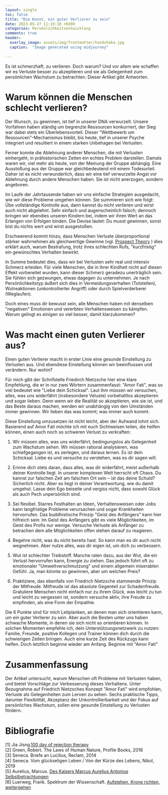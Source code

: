 ```yaml
---
layout: single
toc: false
title: "Die Kunst, ein guter Verlierer zu sein"
date: 2023-05-27 11:19:10 +0200
categories: Persönlichkeitsentwicklung
comments: true
header:
  overlay_image: assets/img/frontmatter/handshake.jpg
  caption:  "Image generated using midjourney"
  
---
```




Es ist schmerzhaft, zu verlieren. Doch warum? Und vor allem wie schaffen wir es Verluste besser zu akzeptieren und sie als Gelegenheit zum persönlichen Wachstum zu betrachten. Dieser Artikel gibt Antworten.

# Warum können die Menschen schlecht verlieren?

Der Wunsch, zu gewinnen, ist tief in unserer DNA verwurzelt. Unsere Vorfahren haben ständig um begrenzte Ressourcen konkurriert, der Sieg war dabei stets ein Überlebensvorteil. Dieser "Wettbewerb um Ressourcen"-Mechanismus bleibt, bis heute, tief in unserer Psyche integriert  und resultiert in einem starken Unbehagen bei Verlusten.

Ferner konnte die Ablehnung anderer Menschen, die mit Verlusten einhergeht, in prähistorischen Zeiten ein echtes Problem darstellen. Damals waren wir, viel mehr als heute,  von der Meinung der Gruppe abhängig. Eine Ausstoßung aus der Gruppe war gleichbedeutend mit einem Todesurteil. Daher ist es nicht verwunderlich, dass wir eine tief verwurzelte Angst vor Ablehnung durch andere Menschen haben. Sie ist nicht anerzogen, sondern angeboren.

Im Laufe der Jahrtausende haben wir uns einfache Strategien ausgedacht, wie wir diese Probleme umgehen können. Sie summieren sich wie folgt: Übe vollständige Kontrolle aus, dann kannst du nicht verlieren und wirst auch nicht abgelehnt. Sehr einfach und augenscheinlich falsch; dennoch bringen wir ebendies unseren Kindern bei, indem wir ihren Wert an das Erlangen von Erfolgen binden. Die Devise lautet: Du musst gewinnen, sonst bist du nichts wert und wirst ausgestoßen.

Erschwerend kommt hinzu, dass Menschen Verluste überproportional stärker wahrnehmen als gleichwertige Gewinne (vgl. [Prospect Theory](https://www.uibk.ac.at/ibf/blog-wirtschaft-und-verantwortung/posts/empfindet-man-verluste-staerker-als-gewinne.html) ) dies erklärt auch, warum Bestrafung, trotz ihres schlechten Rufs, "kurzfristig" ein gewünschtes Verhalten bewirkt.

In Summe bedeutet dies, dass wir bei Verlusten sehr real und intensiv Schmerz erleiden. Für viele Menschen, die in ihrer Kindheit nicht auf diesen Effekt vorbereitet wurden, kann dieser Schmerz geradezu unerträglich sein. Sie fühlen sich gezwungen, etwas dagegen zu unternehmen. Je nach Persönlichkeitstyp äußert sich dies in Vermeidungsverhalten (Totstellen), Wutreaktionen (unkontrollierter Angriff) oder durch Spielverderberei (Weglaufen).

Doch eines muss dir bewusst sein, alle Menschen haben mit denselben "negativen" Emotionen und vererbten Verhaltensweisen zu kämpfen. Warum gelingt es einigen so viel besser, damit klarzukommen?

# Was macht einen guten Verlierer aus?

Einen guten Verlierer macht in erster Linie eine gesunde Einstellung zu Verlusten aus. Und ebendiese Einstellung können wir beeinflussen und verändern. Nur wohin?

Für mich gibt der Schrifstelle Friedirch Nietzsche hier eine klare Empfehlung, die er in nur zwei Wörtern zusammenfasst: "Amor Fati", was so viel bedeutet wie "Liebe dein Schicksal". Laut ihm müssen wir versuchen, alles, was uns widerfährt (insbesondere Veluste) vorbehaltlos akzeptieren und sogar lieben. Denn wenn wir die Realität so akzeptieren, wie sie ist, und das Beste daraus machen, werden wir unabhängig von den Umständen immer gewinnen. Wir lieben das was kommt; was immer auch kommt.

Diese Einstellung umzusetzen ist nicht leicht, aber der Aufwand lohnt sich. Basierend auf Amor Fati möchte ich mit euch Sichtweisen teilen, die helfen können, einen auch noch so schweren Verlust zu verkraften:

1. Wir müssen alles, was uns widerfährt, bedingungslos als Gelegenheit zum Wachstum sehen. Wir müssen rational analysieren, was schiefgegangen ist, es zerlegen, und daraus lernen. Es ist dein Schicksal. Liebe es und versuche zu verstehen, was es dir sagen will.

2. Erinne dich stets daran, dass alles, was dir widerfährt, meist außerhalb deiner Kontrolle liegt. In unserer komplexen Welt herrscht oft Chaos. Du kannst zur falschen Zeit am falschen Ort sein – ist das deine Schuld? Sicherlich nicht. Aber es liegt in deiner Verantwortung, wie du damit umgehst. Lasse dein Ego beiseite und vergiss nicht, dass sowohl Glück als auch Pech unpersönlich sind.

3. Sei flexibel. Starres Festhalten an Ideen, Verhaltensweisen oder Jobs kann langfristige Probleme verursachen und sogar Krankheiten hervorrufen. Das buddhistische Prinzip  "Geist des Anfängers" kann hier hilfreich sein: Im Geist des Anfängers gibt es viele Möglichkeiten, im Geist des Profis nur wenige. Versuche Verluste als Anfänger zu betrachen dem alle Möglichkeiten offen stehen darauf zu reagieren.

4. Begehre nicht, was du nicht bereits hast. So kann man es dir auch nicht wegnehmen. Aber nutze alles, was dir eigen ist, um dich zu verbessern.  

5. Wut ist schlechter Treibstoff. Manche raten dazu, aus der Wut, die ein Verlust hervorrufen kann, Energie zu ziehen. Das jedoch führt oft zu emotionaler "Umweltverschmutzung" und einem allgemein miserablen Gefühl. Ja, man könnte so gewinnen, aber um welchen Preis?

6. Praktiziere, das ebenfalls von Friedrich Nietzsche stammende Prinzip der Mitfreude. Mitfreude ist das absolute Gegenteil zur Schadenfreude.  Gratuliere Menschen nicht einfach nur zu ihrem Glück, was leicht zu tun und leicht zu vergessen ist, sondern versuche aktiv, ihre Freude zu empfinden, als eine Form der Empathie.  

Die 6 Punkte sind für mich Leitplanken, an denen man sich orientieren kann, um ein guter Verlierer zu sein. Aber auch die Besten unter uns haben schwache Momente, in denen sie sich nicht so orientieren können. In solchen Momenten empfehle ich, dein Unterstützungsnetzwerk zu nutzen: Familie, Freunde, positive Kollegen und Trainer können dich durch die schwierigen Zeiten bringen. Auch eine kurze Zeit des Rückzugs kann helfen. Doch letztlich beginne wieder am Anfang. Beginne mit "Amor Fati" 

# Zusammenfassung

Der Artikel untersucht, warum Menschen oft Probleme mit Verlusten haben, und bietet Vorschläge zur Verbesserung dieses Verhaltens. Unter Bezugnahme auf Friedrich Nietzsches Konzept "Amor Fati" wird empfohlen, Verluste als Gelegenheiten zum Lernen zu sehen. Sechs praktische Tipps, darunter Flexibilität, Akzeptanz der Unkontrollierbarkeit und der Fokus auf persönliches Wachstum, sollen eine gesunde Einstellung zu Verlusten fördern.


# Bibliografie

[1] Jia Jisng.[100 day of rejection therapy](https://www.rejectiontherapy.com/100-days-of-rejection-therapy)  
[2] Green, Robert. The Laws of Human Nature, Profile Books, 2018  
[3] Seneca. Briefe an Lucilius, Reclam, 2014  
[4] Seneca. Vom glückseligen Leben / Von der Kürze des Lebens, Nikol, 2019  
[5] Aurelius, Marcus. [Des Kaisers Marcus Aurelius Antonius Selbstbetrachtungen](https://www.projekt-gutenberg.org/antonius/selbstbe/selbstbe.html)  
[6] Luerweg, Frank. Spektrum der Wissenschaft. [Aufstehen, Krone richten, weitergehen](https://www.spektrum.de/news/warum-faellt-es-uns-schwer-mit-niederlagen-umzugehen/1808378) 

